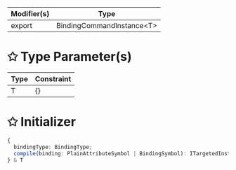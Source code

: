 | Modifier(s)                            | Type                     |
|----------------------------------------|--------------------------|
| export | BindingCommandInstance&lt;T&gt; |

# &#10025; Type Parameter(s)

| Type | Constraint |
| ---- | ---------- |
| T    | {}         |

# &#10025; Initializer

```ts
{
  bindingType: BindingType;
  compile(binding: PlainAttributeSymbol | BindingSymbol): ITargetedInstruction;
} & T
```